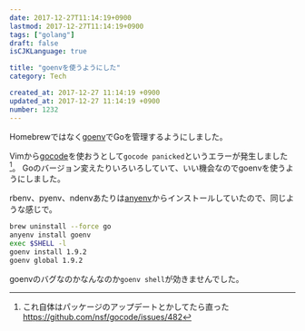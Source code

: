 ```yaml
---
date: 2017-12-27T11:14:19+0900
lastmod: 2017-12-27T11:14:19+0900
tags: ["golang"]
draft: false
isCJKLanguage: true

title: "goenvを使うようにした"
category: Tech

created_at: 2017-12-27 11:14:19 +0900
updated_at: 2017-12-27 11:14:19 +0900
number: 1232
---
```


Homebrewではなく[goenv](https://github.com/syndbg/goenv)でGoを管理するようにしました。

Vimから[gocode](https://github.com/nsf/gocode)を使おうとして`gocode panicked`というエラーが発生しました[^1]。 Goのバージョン変えたりいろいろしていて、いい機会なのでgoenvを使うようにしました。

[^1]: これ自体はパッケージのアップデートとかしてたら直った
 https://github.com/nsf/gocode/issues/482



rbenv、pyenv、ndenvあたりは[anyenv](https://github.com/riywo/anyenv)からインストールしていたので、同じような感じで。

```bash
brew uninstall --force go
anyenv install goenv
exec $SHELL -l
goenv install 1.9.2
goenv global 1.9.2
```

goenvのバグなのかなんなのか`goenv shell`が効きませんでした。
